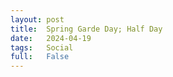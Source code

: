 ```yaml
---
layout: post
title:  Spring Garde Day; Half Day
date:   2024-04-19
tags:   Social
full:   False
---
```


